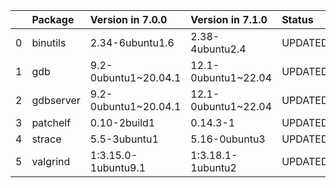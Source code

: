 <!-- markdown-link-check-disable -->

|    | Package   | Version in 7.0.0     | Version in 7.1.0    | Status   |
|---:|:----------|:---------------------|:--------------------|:---------|
|  0 | binutils  | 2.34-6ubuntu1.6      | 2.38-4ubuntu2.4     | UPDATED  |
|  1 | gdb       | 9.2-0ubuntu1~20.04.1 | 12.1-0ubuntu1~22.04 | UPDATED  |
|  2 | gdbserver | 9.2-0ubuntu1~20.04.1 | 12.1-0ubuntu1~22.04 | UPDATED  |
|  3 | patchelf  | 0.10-2build1         | 0.14.3-1            | UPDATED  |
|  4 | strace    | 5.5-3ubuntu1         | 5.16-0ubuntu3       | UPDATED  |
|  5 | valgrind  | 1:3.15.0-1ubuntu9.1  | 1:3.18.1-1ubuntu2   | UPDATED  |